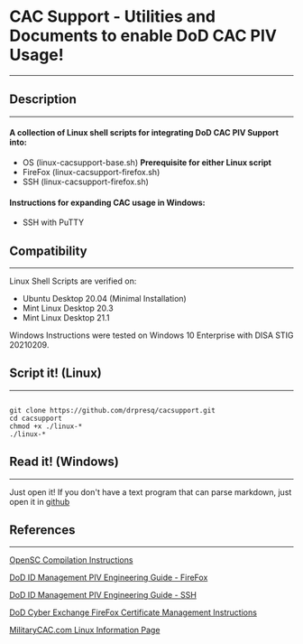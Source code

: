 # CAC Support - Utilities and Documents to enable DoD CAC PIV Usage!

---


## Description

---

#### A collection of Linux shell scripts for integrating DoD CAC PIV Support into:

* OS (linux-cacsupport-base.sh) **Prerequisite for either Linux script**
* FireFox (linux-cacsupport-firefox.sh)
* SSH (linux-cacsupport-firefox.sh)

#### Instructions for expanding CAC usage in Windows:

* SSH with PuTTY

## Compatibility

---

Linux Shell Scripts are verified on: 

- Ubuntu Desktop 20.04 (Minimal Installation)
- Mint Linux Desktop 20.3
- Mint Linux Desktop 21.1

Windows Instructions were tested on Windows 10 Enterprise with DISA STIG 20210209.


## Script it! (Linux)

---


```

git clone https://github.com/drpresq/cacsupport.git
cd cacsupport
chmod +x ./linux-*
./linux-*

```

## Read it! (Windows)

---

Just open it! If you don't have a text program that can parse markdown, just open it in [github](https://github.com/drpresq/cacsupport/blob/main/windows-cacsupport-ssh.md)


## References

---

[OpenSC Compilation Instructions](https://github.com/OpenSC/OpenSC/wiki/Compiling-and-Installing-on-Unix-flavors)

[DoD ID Management PIV Engineering Guide - FireFox](https://piv.idmanagement.gov/engineering/firefox/)

[DoD ID Management PIV Engineering Guide - SSH](https://piv.idmanagement.gov/engineering/ssh/)

[DoD Cyber Exchange FireFox Certificate Management Instructions](https://public.cyber.mil/pki-pke/end-users/getting-started/linux-firefox/)

[MilitaryCAC.com Linux Information Page](https://militarycac.com/linux.htm)
